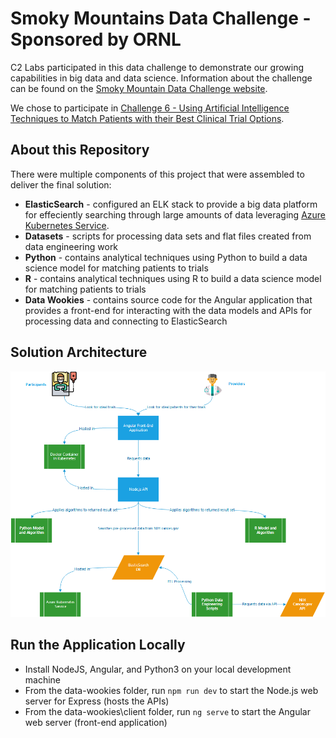 # Smoky Mountains Data Challenge - Sponsored by ORNL

C2 Labs participated in this data challenge to demonstrate our growing capabilities in big data and data science.  Information about the challenge can be found on the [Smoky Mountain Data Challenge website](https://smc-datachallenge.ornl.gov/).

We chose to participate in [Challenge 6 - Using Artificial Intelligence Techniques to Match Patients with their Best Clinical Trial Options](https://smc-datachallenge.ornl.gov/challenges-2020/challenge-6-2020/).

## About this Repository

There were multiple components of this project that were assembled to deliver the final solution:

- **ElasticSearch** - configured an ELK stack to provide a big data platform for effeciently searching through large amounts of data leveraging [Azure Kubernetes Service](https://azure.microsoft.com/en-us/services/kubernetes-service/).
- **Datasets** - scripts for processing data sets and flat files created from data engineering work
- **Python** - contains analytical techniques using Python to build a data science model for matching patients to trials
- **R** - contains analytical techniques using R to build a data science model for matching patients to trials
- **Data Wookies** - contains source code for the Angular application that provides a front-end for interacting with the data models and APIs for processing data and connecting to ElasticSearch

## Solution Architecture

![Solution Architecture](data-wookies/client/src/assets/architecture.png)

## Run the Application Locally

- Install NodeJS, Angular, and Python3 on your local development machine 
- From the data-wookies folder, run `npm run dev` to start the Node.js web server for Express (hosts the APIs)
- From the data-wookies\client folder, run `ng serve` to start the Angular web server (front-end application)